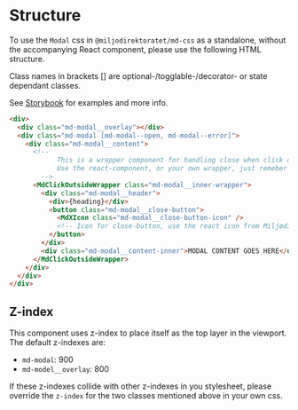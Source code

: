 # Structure

To use the `Modal` css in `@miljodirektoratet/md-css` as a standalone, without the accompanying React component, please use the following HTML structure.

Class names in brackets [] are optional-/togglable-/decorator- or state dependant classes.

See [Storybook](https://miljodir.github.io/md-components) for examples and more info.

```html
<div>
  <div class="md-modal__overlay"></div>
  <div class="md-modal [md-modal--open, md-modal--error]">
    <div class="md-modal__content">
      <!--
            This is a wrapper component for handling close when click outside.
            Use the react-component, or your own wrapper, just remeber the `md-modal__inner-wrapper` class
        -->
      <MdClickOutsideWrapper class="md-modal__inner-wrapper">
        <div class="md-modal__header">
          <div>{heading}</div>
          <button class="md-modal__close-button">
            <MdXIcon class="md-modal__close-button-icon" />
            <!-- Icon for close-button, use the react icon from Miljødir, or you own -->
          </button>
        </div>
        <div class="md-modal__content-inner">MODAL CONTENT GOES HERE</div>
      </MdClickOutsideWrapper>
    </div>
  </div>
</div>
```

## Z-index

This component uses z-index to place itself as the top layer in the viewport. The default z-indexes are:

- `md-modal`: 900
- `md-model__overlay`: 800

If these z-indexes collide with other z-indexes in you stylesheet, please override the `z-index` for the two classes mentioned above in your own css.
